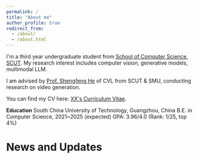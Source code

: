 ```yaml
---
permalink: /
title: "About me"
author_profile: true
redirect_from: 
  - /about/
  - /about.html
---
```


I'm a third year undergraduate student from [School of Computer Science](https://www.scut.edu.cn/cs/), [SCUT](http://www.scut.edu.cn/). My research interest includes computer vision, generative models, multimodal LLM.

I am advised by [Prof. Shengfeng He](http://www.shengfenghe.com/) of CVL from SCUT & SMU, conducting research on video generation.

You can find my CV here: [XX's Curriculum Vitae](../assets/Curriculum_Vitae.pdf).


**Education**
South China University of Technology, Guangzhou, China
B.E. in Computer Science, 2021~2025 (expected)
GPA: 3.96/4.0 (Rank: 1/25, top 4%)


News and Updates
======



